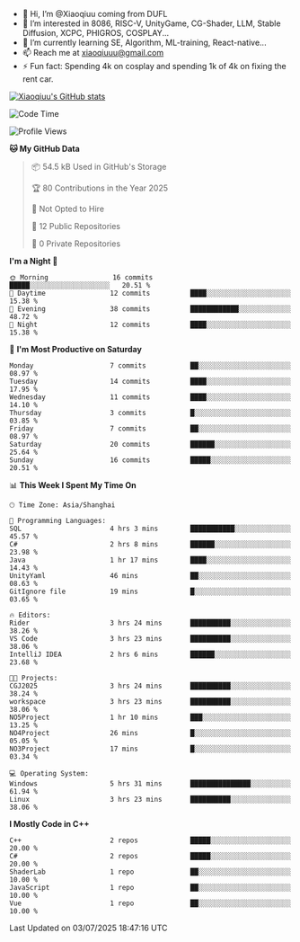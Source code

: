 - 👋 Hi, I’m @Xiaoqiuu coming from DUFL
- 👀 I’m interested in 8086, RISC-V, UnityGame, CG-Shader, LLM, Stable Diffusion, XCPC, PHIGROS, COSPLAY...
- 🌱 I’m currently learning SE, Algorithm, ML-training, React-native...
- 📫 Reach me at xiaoqiuuu@gmail.com
- ⚡ Fun fact: Spending 4k on cosplay and spending 1k of 4k on fixing the rent car.

<!---
Xiaoqiuu/Xiaoqiuu is a ✨ special ✨ repository because its `README.md` (this file) appears on your GitHub profile.
You can click the Preview link to take a look at your changes.
--->

[![Xiaoqiuu's GitHub stats](https://github-readme-stats.vercel.app/api?username=Xiaoqiuu)](https://github.com/anuraghazra/github-readme-stats)


<!--START_SECTION:waka-->
![Code Time](http://img.shields.io/badge/Code%20Time-84%20hrs-blue)

![Profile Views](http://img.shields.io/badge/Profile%20Views-6-blue)

**🐱 My GitHub Data** 

> 📦 54.5 kB Used in GitHub's Storage 
 > 
> 🏆 80 Contributions in the Year 2025
 > 
> 🚫 Not Opted to Hire
 > 
> 📜 12 Public Repositories 
 > 
> 🔑 0 Private Repositories 
 > 
**I'm a Night 🦉** 

```text
🌞 Morning                16 commits          █████░░░░░░░░░░░░░░░░░░░░   20.51 % 
🌆 Daytime                12 commits          ████░░░░░░░░░░░░░░░░░░░░░   15.38 % 
🌃 Evening                38 commits          ████████████░░░░░░░░░░░░░   48.72 % 
🌙 Night                  12 commits          ████░░░░░░░░░░░░░░░░░░░░░   15.38 % 
```
📅 **I'm Most Productive on Saturday** 

```text
Monday                   7 commits           ██░░░░░░░░░░░░░░░░░░░░░░░   08.97 % 
Tuesday                  14 commits          ████░░░░░░░░░░░░░░░░░░░░░   17.95 % 
Wednesday                11 commits          ████░░░░░░░░░░░░░░░░░░░░░   14.10 % 
Thursday                 3 commits           █░░░░░░░░░░░░░░░░░░░░░░░░   03.85 % 
Friday                   7 commits           ██░░░░░░░░░░░░░░░░░░░░░░░   08.97 % 
Saturday                 20 commits          ██████░░░░░░░░░░░░░░░░░░░   25.64 % 
Sunday                   16 commits          █████░░░░░░░░░░░░░░░░░░░░   20.51 % 
```


📊 **This Week I Spent My Time On** 

```text
🕑︎ Time Zone: Asia/Shanghai

💬 Programming Languages: 
SQL                      4 hrs 3 mins        ███████████░░░░░░░░░░░░░░   45.57 % 
C#                       2 hrs 8 mins        ██████░░░░░░░░░░░░░░░░░░░   23.98 % 
Java                     1 hr 17 mins        ████░░░░░░░░░░░░░░░░░░░░░   14.43 % 
UnityYaml                46 mins             ██░░░░░░░░░░░░░░░░░░░░░░░   08.63 % 
GitIgnore file           19 mins             █░░░░░░░░░░░░░░░░░░░░░░░░   03.65 % 

🔥 Editors: 
Rider                    3 hrs 24 mins       ██████████░░░░░░░░░░░░░░░   38.26 % 
VS Code                  3 hrs 23 mins       ██████████░░░░░░░░░░░░░░░   38.06 % 
IntelliJ IDEA            2 hrs 6 mins        ██████░░░░░░░░░░░░░░░░░░░   23.68 % 

🐱‍💻 Projects: 
CGJ2025                  3 hrs 24 mins       ██████████░░░░░░░░░░░░░░░   38.24 % 
workspace                3 hrs 23 mins       ██████████░░░░░░░░░░░░░░░   38.06 % 
NO5Project               1 hr 10 mins        ███░░░░░░░░░░░░░░░░░░░░░░   13.25 % 
NO4Project               26 mins             █░░░░░░░░░░░░░░░░░░░░░░░░   05.05 % 
NO3Project               17 mins             █░░░░░░░░░░░░░░░░░░░░░░░░   03.34 % 

💻 Operating System: 
Windows                  5 hrs 31 mins       ███████████████░░░░░░░░░░   61.94 % 
Linux                    3 hrs 23 mins       ██████████░░░░░░░░░░░░░░░   38.06 % 
```

**I Mostly Code in C++** 

```text
C++                      2 repos             █████░░░░░░░░░░░░░░░░░░░░   20.00 % 
C#                       2 repos             █████░░░░░░░░░░░░░░░░░░░░   20.00 % 
ShaderLab                1 repo              ██░░░░░░░░░░░░░░░░░░░░░░░   10.00 % 
JavaScript               1 repo              ██░░░░░░░░░░░░░░░░░░░░░░░   10.00 % 
Vue                      1 repo              ██░░░░░░░░░░░░░░░░░░░░░░░   10.00 % 
```




 Last Updated on 03/07/2025 18:47:16 UTC
<!--END_SECTION:waka-->
